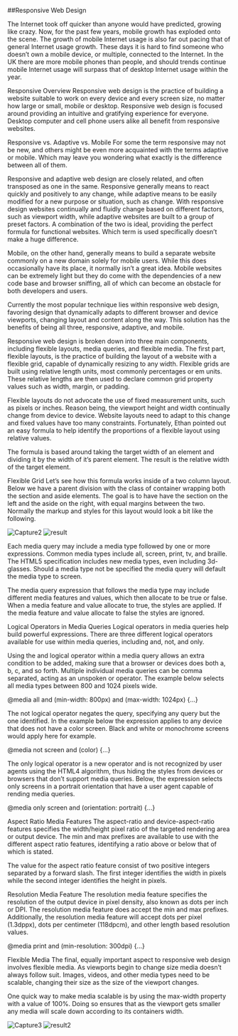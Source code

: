 ##Responsive Web Design


The Internet took off quicker than anyone would have predicted, growing like crazy. Now, for the past few years, mobile growth has exploded onto the scene. The growth of mobile Internet usage is also far out pacing that of general Internet usage growth.
These days it is hard to find someone who doesn’t own a mobile device, or multiple, connected to the Internet. In the UK there are more mobile phones than people, and should trends continue mobile Internet usage will surpass that of desktop Internet usage within the year.

Responsive Overview
Responsive web design is the practice of building a website suitable to work on every device and every screen size, no matter how large or small, mobile or desktop. Responsive web design is focused around providing an intuitive and gratifying experience for everyone. Desktop computer and cell phone users alike all benefit from responsive websites.

Responsive vs. Adaptive vs. Mobile
For some the term responsive may not be new, and others might be even more acquainted with the terms adaptive or mobile. Which may leave you wondering what exactly is the difference between all of them.

Responsive and adaptive web design are closely related, and often transposed as one in the same. Responsive generally means to react quickly and positively to any change, while adaptive means to be easily modified for a new purpose or situation, such as change. With responsive design websites continually and fluidly change based on different factors, such as viewport width, while adaptive websites are built to a group of preset factors. A combination of the two is ideal, providing the perfect formula for functional websites. Which term is used specifically doesn’t make a huge difference.

Mobile, on the other hand, generally means to build a separate website commonly on a new domain solely for mobile users. While this does occasionally have its place, it normally isn’t a great idea. Mobile websites can be extremely light but they do come with the dependencies of a new code base and browser sniffing, all of which can become an obstacle for both developers and users.

Currently the most popular technique lies within responsive web design, favoring design that dynamically adapts to different browser and device viewports, changing layout and content along the way. This solution has the benefits of being all three, responsive, adaptive, and mobile.


Responsive web design is broken down into three main components, including flexible layouts, media queries, and flexible media. The first part, flexible layouts, is the practice of building the layout of a website with a flexible grid, capable of dynamically resizing to any width. Flexible grids are built using relative length units, most commonly percentages or em units. These relative lengths are then used to declare common grid property values such as width, margin, or padding.

Flexible layouts do not advocate the use of fixed measurement units, such as pixels or inches. Reason being, the viewport height and width continually change from device to device. Website layouts need to adapt to this change and fixed values have too many constraints. Fortunately, Ethan pointed out an easy formula to help identify the proportions of a flexible layout using relative values.

The formula is based around taking the target width of an element and dividing it by the width of it’s parent element. The result is the relative width of the target element.


Flexible Grid
Let’s see how this formula works inside of a two column layout. Below we have a parent division with the class of container wrapping both the section and aside elements. The goal is to have have the section on the left and the aside on the right, with equal margins between the two. Normally the markup and styles for this layout would look a bit like the following.

![Capture2](https://user-images.githubusercontent.com/79080942/115077321-8a123000-9f06-11eb-9398-75f86dab0cab.PNG)
![result](https://user-images.githubusercontent.com/79080942/115077333-8c748a00-9f06-11eb-80d9-7884081da96a.PNG)



Each media query may include a media type followed by one or more expressions. Common media types include all, screen, print, tv, and braille. The HTML5 specification includes new media types, even including 3d-glasses. Should a media type not be specified the media query will default the media type to screen.

The media query expression that follows the media type may include different media features and values, which then allocate to be true or false. When a media feature and value allocate to true, the styles are applied. If the media feature and value allocate to false the styles are ignored.

Logical Operators in Media Queries
Logical operators in media queries help build powerful expressions. There are three different logical operators available for use within media queries, including and, not, and only.

Using the and logical operator within a media query allows an extra condition to be added, making sure that a browser or devices does both a, b, c, and so forth. Multiple individual media queries can be comma separated, acting as an unspoken or operator. The example below selects all media types between 800 and 1024 pixels wide.

@media all and (min-width: 800px) and (max-width: 1024px) {...}

              
The not logical operator negates the query, specifying any query but the one identified. In the example below the expression applies to any device that does not have a color screen. Black and white or monochrome screens would apply here for example.


@media not screen and (color) {...}

              
The only logical operator is a new operator and is not recognized by user agents using the HTML4 algorithm, thus hiding the styles from devices or browsers that don’t support media queries. Below, the expression selects only screens in a portrait orientation that have a user agent capable of rending media queries.

@media only screen and (orientation: portrait) {...}

Aspect Ratio Media Features
The aspect-ratio and device-aspect-ratio features specifies the width/height pixel ratio of the targeted rendering area or output device. The min and max prefixes are available to use with the different aspect ratio features, identifying a ratio above or below that of which is stated.

The value for the aspect ratio feature consist of two positive integers separated by a forward slash. The first integer identifies the width in pixels while the second integer identifies the height in pixels.

Resolution Media Feature
The resolution media feature specifies the resolution of the output device in pixel density, also known as dots per inch or DPI. The resolution media feature does accept the min and max prefixes. Additionally, the resolution media feature will accept dots per pixel (1.3dppx), dots per centimeter (118dpcm), and other length based resolution values.

@media print and (min-resolution: 300dpi) {...}


Flexible Media
The final, equally important aspect to responsive web design involves flexible media. As viewports begin to change size media doesn’t always follow suit. Images, videos, and other media types need to be scalable, changing their size as the size of the viewport changes.

One quick way to make media scalable is by using the max-width property with a value of 100%. Doing so ensures that as the viewport gets smaller any media will scale down according to its containers width.

![Capture3](https://user-images.githubusercontent.com/79080942/115077671-1cb2cf00-9f07-11eb-88f9-7631c27f8f26.PNG)
![result2](https://user-images.githubusercontent.com/79080942/115077672-1de3fc00-9f07-11eb-8548-f6e488a6c379.PNG)

              


